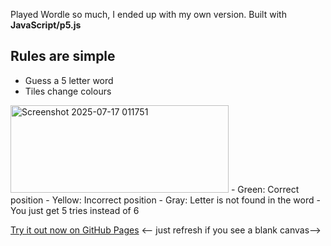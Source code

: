 Played Wordle so much, I ended up with my own version.
Built with **JavaScript/p5.js**

## Rules are simple 
- Guess a 5 letter word
- Tiles change colours
<img width="349" height="140" alt="Screenshot 2025-07-17 011751" src="https://github.com/user-attachments/assets/e372fcb3-fb8b-4c3f-9ecb-92b3f6964944" />
  - Green: Correct position
  - Yellow: Incorrect position
  - Gray: Letter is not found in the word
- You just get 5 tries instead of 6


[Try it out now on GitHub Pages](https://maudeux.github.io/kwordle/wordle/)
<-- just refresh if you see a blank canvas-->

